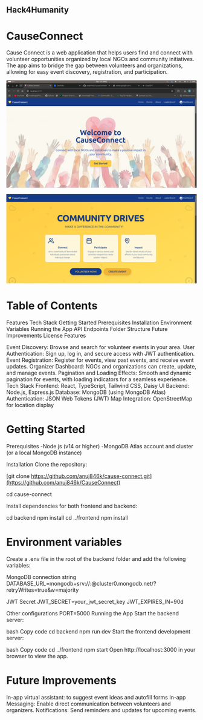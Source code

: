 ## Hack4Humanity

# CauseConnect
Cause Connect is a web application that helps users find and connect with volunteer opportunities organized by local NGOs and community initiatives. The app aims to bridge the gap between volunteers and organizations, allowing for easy event discovery, registration, and participation.


![Home page](image-1.png)


![Community drive](image.png)


# Table of Contents
Features
Tech Stack
Getting Started
Prerequisites
Installation
Environment Variables
Running the App
API Endpoints
Folder Structure
Future Improvements
License
Features

Event Discovery: Browse and search for volunteer events in your area.
User Authentication: Sign up, log in, and secure access with JWT authentication.
Event Registration: Register for events, view past events, and receive event updates.
Organizer Dashboard: NGOs and organizations can create, update, and manage events.
Pagination and Loading Effects: Smooth and dynamic pagination for events, with loading indicators for a seamless experience.
Tech Stack
Frontend: React, TypeScript, Tailwind CSS, Daisy UI
Backend: Node.js, Express.js
Database: MongoDB (using MongoDB Atlas)
Authentication: JSON Web Tokens (JWT)
Map Integration: OpenStreetMap for location display

# Getting Started
Prerequisites
-Node.js (v14 or higher)
-MongoDB Atlas account and cluster (or a local MongoDB instance)

Installation
Clone the repository:

[git clone https://github.com/anuj846k/cause-connect.git](https://github.com/anuj846k/CauseConnect)

cd cause-connect

Install dependencies for both frontend and backend:

cd backend
npm install
cd ../frontend
npm install

# Environment variables
Create a .env file in the root of the backend folder and add the following variables:

MongoDB connection string
DATABASE_URL=mongodb+srv://<username>:<password>@cluster0.mongodb.net/<your-database>?retryWrites=true&w=majority

JWT Secret
JWT_SECRET=your_jwt_secret_key
JWT_EXPIRES_IN=90d

Other configurations
PORT=5000
Running the App
Start the backend server:

bash
Copy code
cd backend
npm run dev
Start the frontend development server:

bash
Copy code
cd ../frontend
npm start
Open http://localhost:3000 in your browser to view the app.

# Future Improvements
In-app virtual assistant: to suggest event ideas and autofill forms
In-app Messaging: Enable direct communication between volunteers and organizers.
Notifications: Send reminders and updates for upcoming events.
